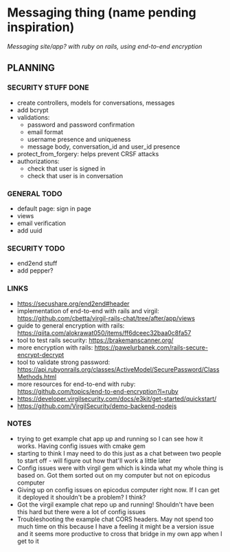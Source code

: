 # Messaging thing (name pending inspiration)
_Messaging site/app? with ruby on rails, using end-to-end encryption_

## PLANNING

### SECURITY STUFF DONE
  * create controllers, models for conversations, messages
  * add bcrypt
  * validations:
    * password and password confirmation
    * email format
    * username presence and uniqueness
    * message body, conversation_id and user_id presence
  * protect_from_forgery: helps prevent CRSF attacks
  * authorizations:
    * check that user is signed in
    * check that user is in conversation

### GENERAL TODO
  * default page: sign in page
  * views
  * email verification
  * add uuid

### SECURITY TODO
  * end2end stuff
  * add pepper?

### LINKS
  * https://secushare.org/end2end#header
  * implementation of end-to-end with rails and virgil: https://github.com/cbetta/virgil-rails-chat/tree/after/app/views
  * guide to general encryption with rails: https://qiita.com/alokrawat050/items/ff6dceec32baa0c8fa57
  * tool to test rails security: https://brakemanscanner.org/
  * more encryption with rails: https://pawelurbanek.com/rails-secure-encrypt-decrypt
  * tool to validate strong password: https://api.rubyonrails.org/classes/ActiveModel/SecurePassword/ClassMethods.html
  * more resources for end-to-end with ruby: https://github.com/topics/end-to-end-encryption?l=ruby
  * https://developer.virgilsecurity.com/docs/e3kit/get-started/quickstart/
  * https://github.com/VirgilSecurity/demo-backend-nodejs

### NOTES
  * trying to get example chat app up and running so I can see how it works. Having config issues with cmake gem
  * starting to think I may need to do this just as a chat between two people to start off - will figure out how that'll work a little later
  * Config issues were with virgil gem which is kinda what my whole thing is based on. Got them sorted out on my computer but not on epicodus computer
  * Giving up on config issues on epicodus computer right now. If I can get it deployed it shouldn't be a problem? I think?
  * Got the virgil example chat repo up and running! Shouldn't have been this hard but there were a lot of config issues
  * Troubleshooting the example chat CORS headers. May not spend too much time on this because I have a feeling it might be a version issue and it seems more productive to cross that bridge in my own app when I get to it
